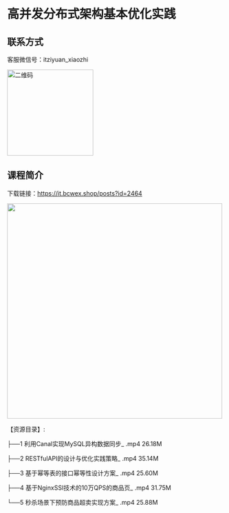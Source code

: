 # 高并发分布式架构基本优化实践

## 联系方式

客服微信号：itziyuan_xiaozhi

<img src="https://ziyuanyun.oss-cn-guangzhou.aliyuncs.com/common/20240614073449/666b82192834a.jpg" width="200" height="200" alt="二维码">

## 课程简介

下载链接：https://it.bcwex.shop/posts?id=2464

<img src="https://ziyuanyun.oss-cn-guangzhou.aliyuncs.com/yun/20240515184011/6644910bbfa06.jpg" width="500" alt="">

  

 【资源目录】:

 ├──1 利用Canal实现MySQL异构数据同步_ .mp4 26.18M

 ├──2 RESTfulAPI的设计与优化实践策略_ .mp4 35.14M

 ├──3 基于幂等表的接口幂等性设计方案_ .mp4 25.60M

 ├──4 基于NginxSSI技术的10万QPS的商品页_ .mp4 31.75M

 └──5 秒杀场景下预防商品超卖实现方案_ .mp4 25.88M

  